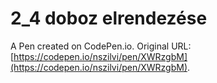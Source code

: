 # 2_4 doboz elrendezése

A Pen created on CodePen.io. Original URL: [https://codepen.io/nszilvi/pen/XWRzgbM](https://codepen.io/nszilvi/pen/XWRzgbM).


